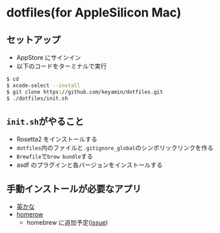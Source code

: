 # dotfiles(for AppleSilicon Mac)

## セットアップ

- AppStore にサインイン
- 以下のコードをターミナルで実行

```sh
$ cd
$ xcode-select --install
$ git clone https://github.com/keyamin/dotfiles.git
$ ./dotfiles/init.sh
```

## `init.sh`がやること

- Rosetta2 をインストールする
- `dotfiles`内のファイルと`.gitignore_global`のシンボリックリンクを作る
- `Brewfile`で`brew bundle`する
- asdf のプラグインと各バージョンをインストールする

## 手動インストールが必要なアプリ

- [英かな](https://ei-kana.appspot.com/)
- [homerow](https://www.homerow.app/)
  - homebrew に追加予定([issue](https://github.com/dexterleng/homerow/issues/29))

